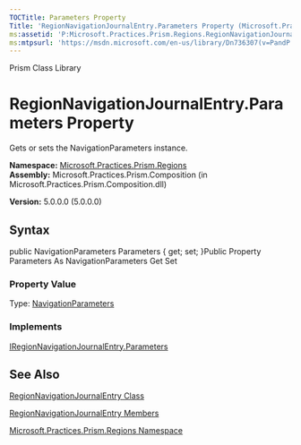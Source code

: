 ```yaml
---
TOCTitle: Parameters Property
Title: 'RegionNavigationJournalEntry.Parameters Property (Microsoft.Practices.Prism.Regions)'
ms:assetid: 'P:Microsoft.Practices.Prism.Regions.RegionNavigationJournalEntry.Parameters'
ms:mtpsurl: 'https://msdn.microsoft.com/en-us/library/Dn736307(v=PandP.50)'
---
```


Prism Class Library

RegionNavigationJournalEntry.Parameters Property
====================================================

Gets or sets the NavigationParameters instance.

**Namespace:** [Microsoft.Practices.Prism.Regions](https://msdn.microsoft.com/library/microsoft.practices.prism.regions)
**Assembly:** Microsoft.Practices.Prism.Composition (in Microsoft.Practices.Prism.Composition.dll)

**Version:** 5.0.0.0 (5.0.0.0)

## Syntax


public NavigationParameters Parameters { get; set; }Public Property Parameters As NavigationParameters Get Set
### Property Value

Type: [NavigationParameters](https://msdn.microsoft.com/library/microsoft.practices.prism.regions.navigationparameters)
### Implements

[IRegionNavigationJournalEntry.Parameters](https://msdn.microsoft.com/library/microsoft.practices.prism.regions.iregionnavigationjournalentry.parameters)

See Also
--------


[RegionNavigationJournalEntry Class](https://msdn.microsoft.com/library/microsoft.practices.prism.regions.regionnavigationjournalentry)

[RegionNavigationJournalEntry Members](https://msdn.microsoft.com/allmembers.t:microsoft.practices.prism.regions.regionnavigationjournalentry)

[Microsoft.Practices.Prism.Regions Namespace](https://msdn.microsoft.com/library/microsoft.practices.prism.regions)
